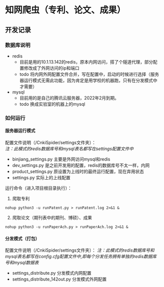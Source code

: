 # 知网爬虫（专利、论文、成果）

## 开发记录
### 数据库说明
* redis
    * 目前是用的10.1.13.142的redis，原本内网访问，搭了个隧道代理，部分配置修改成了外网访问的ip和端口
    * todo 将内网外网配置文件合并，写在配置中，启动的时候进行选择（服务器运行模式无需此功能，因为肯定是用学校的机器跑，只有在分发模式中才需要）
* mysql
    * 目前用的是自己的腾讯云服务器，2022年2月到期。
    * todo 换成实验室的机器上的mysql
### 如何运行
#### 服务器运行模式
配置文件说明（/CnkiSpider/settings文件夹）：  
*注：此模式的redis数据库号和mysql表名都写在settings配置文件中*
* binjiang_settings.py 主要是外网访问mysql和redis
* dev_settings.py 是之前开发用的配置，redis的数据库号不太一样，内网
* product_settings.py 原设置为上线时的最终运行配置，现在弃用状态
* settings.py 实际上的上线配置  

运行命令（进入项目根目录执行）：
1. 爬取专利
```shell script
nohup python3 -u runPatent.py > runPatent.log 2>&1 &
```
2. 爬取论文（期刊表中的期刊、博硕）、成果
```shell script
nohup python3 -u runPaperAch.py > runPaperAch.log 2>&1 &
```
#### 分发模式（打包）
配置文件说明（/CnkiSpider/settings文件夹）：
*注：此模式的redis数据库号和mysql表名都写在config.cfg配置文件中,即每个分发任务拥有单独的redis数据库号和mysql数据表*
* settings_distribute.py 分发模式内网配置
* settings_distribute_142out.py 分发模式外网配置